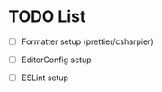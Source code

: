 # TODO List

- [ ] Formatter setup (prettier/csharpier)
- [ ] EditorConfig setup
- [ ] ESLint setup

